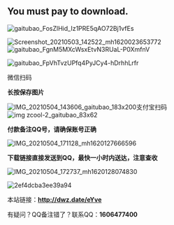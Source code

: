 ## You must pay to download.

![gaitubao_FosZlHid_Iz1PRE5qAO72Bj1vfEs](https://user-images.githubusercontent.com/82256583/116867416-b5ec2000-ac3f-11eb-9e14-05311a157cdb.jpg)

![Screenshot_20210503_142522_mh1620023653772](https://user-images.githubusercontent.com/82256583/116847223-b0311300-ac1c-11eb-9766-fb85b552e768.jpg)
![gaitubao_FgnM5MXcWsxEtvN3RUaL-P0XmfnV](https://user-images.githubusercontent.com/82256583/117277397-6e110700-ae92-11eb-96c3-bf99b4dea45b.jpg)


![gaitubao_FpVhTvzUPfq4PyJCy4-hDrhhLrfr](https://user-images.githubusercontent.com/82256583/116981696-77676b80-acfa-11eb-8c69-c3912dee89b5.jpg)

微信扫码

**长按保存图片**

![IMG_20210504_143606_gaitubao_183x200](https://user-images.githubusercontent.com/82256583/116981852-a8e03700-acfa-11eb-843d-8cd589f896c5.jpg)支付宝扫码![img zcool-2_gaitubao_83x62](https://user-images.githubusercontent.com/82256583/116975222-decced80-acf1-11eb-911a-2643abc075a0.gif)

**付款备注QQ号，请确保账号正确**

![IMG_20210504_171128_mh1620127666596](https://user-images.githubusercontent.com/82256583/116997142-ff577080-ad0e-11eb-8b24-1dcca307ab66.jpg)

**下载链接直接发送到QQ，最快一小时内送达，注意查收**

![IMG_20210504_172737_mh1620128074830](https://user-images.githubusercontent.com/82256583/116997856-ef8c5c00-ad0f-11eb-9f3d-ad566df16aee.jpg)

![2ef4dcba3ee39a94](https://user-images.githubusercontent.com/82256583/116986123-ff03a900-acff-11eb-8b41-4b75216fbe7b.gif)

本站链接：**http://dwz.date/eYve**

有疑问？QQ备注错了？联系QQ：**1606477400**
